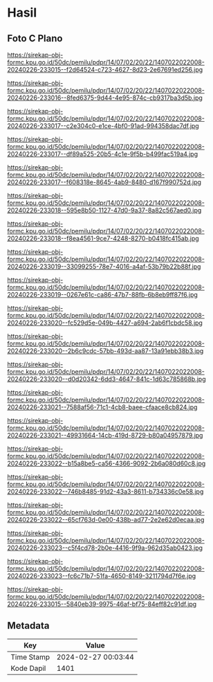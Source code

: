 # Hasil

## Foto C Plano

https://sirekap-obj-formc.kpu.go.id/50dc/pemilu/pdpr/14/07/02/20/22/1407022022008-20240226-233015--f2d64524-c723-4627-8d23-2e67691ed256.jpg

https://sirekap-obj-formc.kpu.go.id/50dc/pemilu/pdpr/14/07/02/20/22/1407022022008-20240226-233016--8fed6375-9d44-4e95-874c-cb9317ba3d5b.jpg

https://sirekap-obj-formc.kpu.go.id/50dc/pemilu/pdpr/14/07/02/20/22/1407022022008-20240226-233017--c2e304c0-e1ce-4bf0-91ad-994358dac7df.jpg

https://sirekap-obj-formc.kpu.go.id/50dc/pemilu/pdpr/14/07/02/20/22/1407022022008-20240226-233017--df89a525-20b5-4c1e-9f5b-b499fac519a4.jpg

https://sirekap-obj-formc.kpu.go.id/50dc/pemilu/pdpr/14/07/02/20/22/1407022022008-20240226-233017--f608318e-8645-4ab9-8480-d167f990752d.jpg

https://sirekap-obj-formc.kpu.go.id/50dc/pemilu/pdpr/14/07/02/20/22/1407022022008-20240226-233018--595e8b50-1127-47d0-9a37-8a82c567aed0.jpg

https://sirekap-obj-formc.kpu.go.id/50dc/pemilu/pdpr/14/07/02/20/22/1407022022008-20240226-233018--f8ea4561-9ce7-4248-8270-b0418fc415ab.jpg

https://sirekap-obj-formc.kpu.go.id/50dc/pemilu/pdpr/14/07/02/20/22/1407022022008-20240226-233019--33099255-78e7-4016-a4af-53b79b22b88f.jpg

https://sirekap-obj-formc.kpu.go.id/50dc/pemilu/pdpr/14/07/02/20/22/1407022022008-20240226-233019--0267e61c-ca86-47b7-88fb-6b8eb9ff87f6.jpg

https://sirekap-obj-formc.kpu.go.id/50dc/pemilu/pdpr/14/07/02/20/22/1407022022008-20240226-233020--fc529d5e-049b-4427-a694-2ab6f1cbdc58.jpg

https://sirekap-obj-formc.kpu.go.id/50dc/pemilu/pdpr/14/07/02/20/22/1407022022008-20240226-233020--2b6c9cdc-57bb-493d-aa87-13a91ebb38b3.jpg

https://sirekap-obj-formc.kpu.go.id/50dc/pemilu/pdpr/14/07/02/20/22/1407022022008-20240226-233020--d0d20342-6dd3-4647-841c-1d63c785868b.jpg

https://sirekap-obj-formc.kpu.go.id/50dc/pemilu/pdpr/14/07/02/20/22/1407022022008-20240226-233021--7588af56-71c1-4cb8-baee-cfaace8cb824.jpg

https://sirekap-obj-formc.kpu.go.id/50dc/pemilu/pdpr/14/07/02/20/22/1407022022008-20240226-233021--49931664-14cb-419d-8729-b80a04957879.jpg

https://sirekap-obj-formc.kpu.go.id/50dc/pemilu/pdpr/14/07/02/20/22/1407022022008-20240226-233022--b15a8be5-ca56-4366-9092-2b6a080d60c8.jpg

https://sirekap-obj-formc.kpu.go.id/50dc/pemilu/pdpr/14/07/02/20/22/1407022022008-20240226-233022--746b8485-91d2-43a3-8611-b734336c0e58.jpg

https://sirekap-obj-formc.kpu.go.id/50dc/pemilu/pdpr/14/07/02/20/22/1407022022008-20240226-233022--65cf763d-0e00-438b-ad77-2e2e62d0ecaa.jpg

https://sirekap-obj-formc.kpu.go.id/50dc/pemilu/pdpr/14/07/02/20/22/1407022022008-20240226-233023--c5f4cd78-2b0e-4416-9f9a-962d35ab0423.jpg

https://sirekap-obj-formc.kpu.go.id/50dc/pemilu/pdpr/14/07/02/20/22/1407022022008-20240226-233023--fc6c71b7-51fa-4650-8149-3211794d7f6e.jpg

https://sirekap-obj-formc.kpu.go.id/50dc/pemilu/pdpr/14/07/02/20/22/1407022022008-20240226-233015--5840eb39-9975-46af-bf75-84eff82c91df.jpg


## Metadata

| Key        | Value               |
| ---------- | ------------------- |
| Time Stamp | 2024-02-27 00:03:44 |
| Kode Dapil | 1401                |



